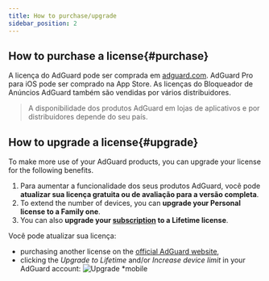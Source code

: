 ```yaml
---
title: How to purchase/upgrade
sidebar_position: 2
---
```


## How to purchase a license{#purchase}

A licença do AdGuard pode ser comprada em [adguard.com](https://adguard.com/license.html). AdGuard Pro para iOS pode ser comprado na App Store. As licenças do Bloqueador de Anúncios AdGuard também são vendidas por vários distribuidores.

> A disponibilidade dos produtos AdGuard em lojas de aplicativos e por distribuidores depende do seu país.

## How to upgrade a license{#upgrade}

To make more use of your AdGuard products, you can upgrade your license for the following benefits.

1. Para aumentar a funcionalidade dos seus produtos AdGuard, você pode **atualizar sua licença gratuita ou de avaliação para a versão completa**.
2. To extend the number of devices, you can **upgrade your Personal license to a Family one**.
3. You can also **upgrade your [subscription](../what-is) to a Lifetime license**.

Você pode atualizar sua licença:
  * purchasing another license on the [official AdGuard website](https://adguard.com),
  * clicking the *Upgrade to Lifetime* and/or *Increase device limit* in your AdGuard account: ![Upgrade *mobile](https://cdn.adtidy.org/content/kb/ad_blocker/general/newaccount-upgrade.png)
